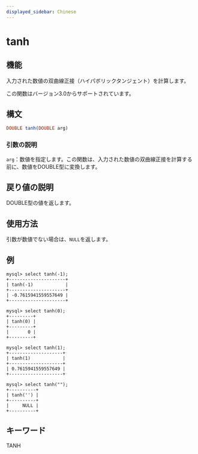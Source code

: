 ```yaml
---
displayed_sidebar: Chinese
---
```


# tanh

## 機能

入力された数値の双曲線正接（ハイパボリックタンジェント）を計算します。

この関数はバージョン3.0からサポートされています。

## 構文

```Haskell
DOUBLE tanh(DOUBLE arg)
```

### 引数の説明

`arg`：数値を指定します。この関数は、入力された数値の双曲線正接を計算する前に、数値をDOUBLE型に変換します。

## 戻り値の説明

DOUBLE型の値を返します。

## 使用方法

引数が数値でない場合は、`NULL`を返します。

## 例

```Plain
mysql> select tanh(-1);
+---------------------+
| tanh(-1)            |
+---------------------+
| -0.7615941559557649 |
+---------------------+

mysql> select tanh(0);
+---------+
| tanh(0) |
+---------+
|       0 |
+---------+

mysql> select tanh(1);
+--------------------+
| tanh(1)            |
+--------------------+
| 0.7615941559557649 |
+--------------------+

mysql> select tanh("");
+----------+
| tanh('') |
+----------+
|     NULL |
+----------+
```

## キーワード

TANH
